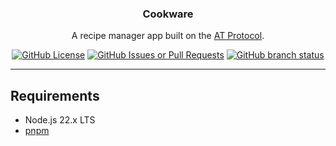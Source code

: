 <h3 align="center">Cookware</h3>
<p align="center">A recipe manager app built on the <a href="https://atproto.com">AT Protocol</a>.</p>
<p align="center">
<a href="https://github.com/hbjydev/cookware/blob/main/LICENSE"><img alt="GitHub License" src="https://img.shields.io/github/license/hbjydev/cookware?style=flat-square"></a>
<a href="https://github.com/hbjydev/cookware/issues"><img alt="GitHub Issues or Pull Requests" src="https://img.shields.io/github/issues/hbjydev/cookware?style=flat-square"></a>
<a href="https://github.com/hbjydev/cookware/actions"><img alt="GitHub branch status" src="https://img.shields.io/github/checks-status/hbjydev/cookware/main?style=flat-square"></a>
</p>

---

## Requirements

- Node.js 22.x LTS
- [pnpm](https://pnpm.io)
